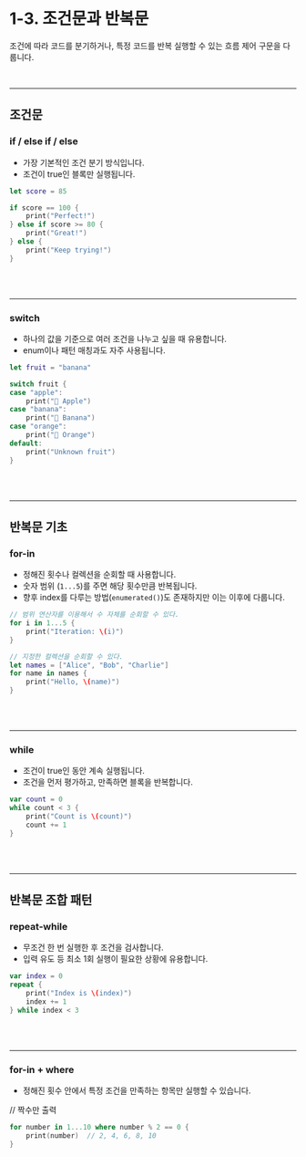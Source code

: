 # 1-3. 조건문과 반복문

조건에 따라 코드를 분기하거나, 특정 코드를 반복 실행할 수 있는 흐름 제어 구문을 다룹니다.


<br>

---


## 조건문

### if / else if / else
- 가장 기본적인 조건 분기 방식입니다.
- 조건이 true인 블록만 실행됩니다.

```swift
let score = 85

if score == 100 {
    print("Perfect!")
} else if score >= 80 {
    print("Great!")
} else {
    print("Keep trying!")
}
```


<br><br>

---



### switch
- 하나의 값을 기준으로 여러 조건을 나누고 싶을 때 유용합니다.
- enum이나 패턴 매칭과도 자주 사용됩니다.

```swift
let fruit = "banana"

switch fruit {
case "apple":
    print("🍎 Apple")
case "banana":
    print("🍌 Banana")
case "orange":
    print("🍊 Orange")
default:
    print("Unknown fruit")
}
```


<br><br>

---


## 반복문 기초

### for-in
- 정해진 횟수나 컬렉션을 순회할 때 사용합니다.
- 숫자 범위 (`1...5`)를 주면 해당 횟수만큼 반복됩니다.
- 향후 index를 다루는 방법(`enumerated()`)도 존재하지만 이는 이후에 다룹니다.

```swift
// 범위 연산자를 이용해서 수 자체를 순회할 수 있다.
for i in 1...5 {
    print("Iteration: \(i)")
}

// 지정한 컬렉션을 순회할 수 있다.
let names = ["Alice", "Bob", "Charlie"]
for name in names {
    print("Hello, \(name)")
}
```

<br><br>

---


### while
- 조건이 true인 동안 계속 실행됩니다.
- 조건을 먼저 평가하고, 만족하면 블록을 반복합니다.

```swift
var count = 0
while count < 3 {
    print("Count is \(count)")
    count += 1
}
```


<br><br>

---


## 반복문 조합 패턴

### repeat-while
- 무조건 한 번 실행한 후 조건을 검사합니다.
- 입력 유도 등 최소 1회 실행이 필요한 상황에 유용합니다.

```swift
var index = 0
repeat {
    print("Index is \(index)")
    index += 1
} while index < 3
```


<br><br>

---



### for-in + where
- 정해진 횟수 안에서 특정 조건을 만족하는 항목만 실행할 수 있습니다.

// 짝수만 출력
```swift
for number in 1...10 where number % 2 == 0 {
    print(number)  // 2, 4, 6, 8, 10
}
```
